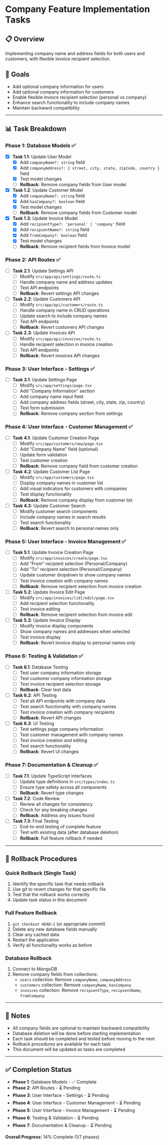 # Company Feature Implementation Tasks

## 📋 Overview
Implementing company name and address fields for both users and customers, with flexible invoice recipient selection.

## 🎯 Goals
- Add optional company information for users
- Add optional company information for customers  
- Enable flexible invoice recipient selection (personal vs company)
- Enhance search functionality to include company names
- Maintain backward compatibility

---

## 📊 Task Breakdown

### Phase 1: Database Models ✅
- [x] **Task 1.1**: Update User Model
  - [x] Add `companyName?: string` field
  - [x] Add `companyAddress?: { street, city, state, zipCode, country }` field
  - [x] Test model changes
  - [ ] **Rollback**: Remove company fields from User model

- [x] **Task 1.2**: Update Customer Model  
  - [x] Add `companyName?: string` field
  - [x] Add `hasCompany?: boolean` field
  - [x] Test model changes
  - [ ] **Rollback**: Remove company fields from Customer model

- [x] **Task 1.3**: Update Invoice Model
  - [x] Add `recipientType?: 'personal' | 'company'` field
  - [x] Add `recipientName?: string` field
  - [x] Add `fromCompany?: boolean` field
  - [x] Test model changes
  - [ ] **Rollback**: Remove recipient fields from Invoice model

### Phase 2: API Routes ✅
- [ ] **Task 2.1**: Update Settings API
  - [ ] Modify `src/app/api/settings/route.ts`
  - [ ] Handle company name and address updates
  - [ ] Test API endpoints
  - [ ] **Rollback**: Revert settings API changes

- [ ] **Task 2.2**: Update Customers API
  - [ ] Modify `src/app/api/customers/route.ts`
  - [ ] Handle company name in CRUD operations
  - [ ] Update search to include company names
  - [ ] Test API endpoints
  - [ ] **Rollback**: Revert customers API changes

- [ ] **Task 2.3**: Update Invoices API
  - [ ] Modify `src/app/api/invoices/route.ts`
  - [ ] Handle recipient selection in invoice creation
  - [ ] Test API endpoints
  - [ ] **Rollback**: Revert invoices API changes

### Phase 3: User Interface - Settings ✅
- [ ] **Task 3.1**: Update Settings Page
  - [ ] Modify `src/app/settings/page.tsx`
  - [ ] Add "Company Information" section
  - [ ] Add company name input field
  - [ ] Add company address fields (street, city, state, zip, country)
  - [ ] Test form submission
  - [ ] **Rollback**: Remove company section from settings

### Phase 4: User Interface - Customer Management ✅
- [ ] **Task 4.1**: Update Customer Creation Page
  - [ ] Modify `src/app/customers/new/page.tsx`
  - [ ] Add "Company Name" field (optional)
  - [ ] Update form validation
  - [ ] Test customer creation
  - [ ] **Rollback**: Remove company field from customer creation

- [ ] **Task 4.2**: Update Customer List Page
  - [ ] Modify `src/app/customers/page.tsx`
  - [ ] Display company names in customer list
  - [ ] Add visual indicators for customers with companies
  - [ ] Test display functionality
  - [ ] **Rollback**: Remove company display from customer list

- [ ] **Task 4.3**: Update Customer Search
  - [ ] Modify customer search components
  - [ ] Include company names in search results
  - [ ] Test search functionality
  - [ ] **Rollback**: Revert search to personal names only

### Phase 5: User Interface - Invoice Management ✅
- [ ] **Task 5.1**: Update Invoice Creation Page
  - [ ] Modify `src/app/invoices/create/page.tsx`
  - [ ] Add "From" recipient selection (Personal/Company)
  - [ ] Add "To" recipient selection (Personal/Company)
  - [ ] Update customer dropdown to show company names
  - [ ] Test invoice creation with company names
  - [ ] **Rollback**: Remove recipient selection from invoice creation

- [ ] **Task 5.2**: Update Invoice Edit Page
  - [ ] Modify `src/app/invoices/[id]/edit/page.tsx`
  - [ ] Add recipient selection functionality
  - [ ] Test invoice editing
  - [ ] **Rollback**: Remove recipient selection from invoice edit

- [ ] **Task 5.3**: Update Invoice Display
  - [ ] Modify invoice display components
  - [ ] Show company names and addresses when selected
  - [ ] Test invoice display
  - [ ] **Rollback**: Revert invoice display to personal names only

### Phase 6: Testing & Validation ✅
- [ ] **Task 6.1**: Database Testing
  - [ ] Test user company information storage
  - [ ] Test customer company information storage
  - [ ] Test invoice recipient selection storage
  - [ ] **Rollback**: Clear test data

- [ ] **Task 6.2**: API Testing
  - [ ] Test all API endpoints with company data
  - [ ] Test search functionality with company names
  - [ ] Test invoice creation with company recipients
  - [ ] **Rollback**: Revert API changes

- [ ] **Task 6.3**: UI Testing
  - [ ] Test settings page company information
  - [ ] Test customer management with company names
  - [ ] Test invoice creation and editing
  - [ ] Test search functionality
  - [ ] **Rollback**: Revert UI changes

### Phase 7: Documentation & Cleanup ✅
- [ ] **Task 7.1**: Update TypeScript Interfaces
  - [ ] Update type definitions in `src/types/index.ts`
  - [ ] Ensure type safety across all components
  - [ ] **Rollback**: Revert type changes

- [ ] **Task 7.2**: Code Review
  - [ ] Review all changes for consistency
  - [ ] Check for any breaking changes
  - [ ] **Rollback**: Address any issues found

- [ ] **Task 7.3**: Final Testing
  - [ ] End-to-end testing of complete feature
  - [ ] Test with existing data (after database deletion)
  - [ ] **Rollback**: Full feature rollback if needed

---

## 🔄 Rollback Procedures

### Quick Rollback (Single Task)
1. Identify the specific task that needs rollback
2. Use git to revert changes for that specific file
3. Test that the rollback works correctly
4. Update task status in this document

### Full Feature Rollback
1. `git checkout HEAD~1` (or appropriate commit)
2. Delete any new database fields manually
3. Clear any cached data
4. Restart the application
5. Verify all functionality works as before

### Database Rollback
1. Connect to MongoDB
2. Remove company fields from collections:
   - `users` collection: Remove `companyName`, `companyAddress`
   - `customers` collection: Remove `companyName`, `hasCompany`
   - `invoices` collection: Remove `recipientType`, `recipientName`, `fromCompany`

---

## 📝 Notes
- All company fields are optional to maintain backward compatibility
- Database deletion will be done before starting implementation
- Each task should be completed and tested before moving to the next
- Rollback procedures are available for each task
- This document will be updated as tasks are completed

---

## ✅ Completion Status
- **Phase 1**: Database Models - ✅ Complete
- **Phase 2**: API Routes - ⏳ Pending  
- **Phase 3**: User Interface - Settings - ⏳ Pending
- **Phase 4**: User Interface - Customer Management - ⏳ Pending
- **Phase 5**: User Interface - Invoice Management - ⏳ Pending
- **Phase 6**: Testing & Validation - ⏳ Pending
- **Phase 7**: Documentation & Cleanup - ⏳ Pending

**Overall Progress**: 14% Complete (1/7 phases)
